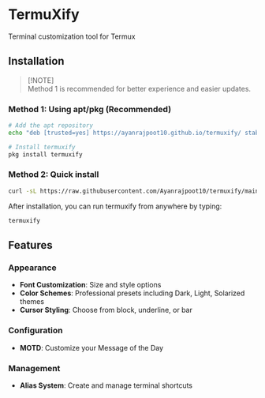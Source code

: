 # TermuXify

Terminal customization tool for Termux

## Installation

> [!NOTE]\
> Method 1 is recommended for better experience and easier updates.

### Method 1: Using apt/pkg (Recommended)
```bash
# Add the apt repository
echo "deb [trusted=yes] https://ayanrajpoot10.github.io/termuxify/ stable main" >> $PREFIX/etc/apt/sources.list

# Install termuxify
pkg install termuxify
```

### Method 2: Quick install
```bash
curl -sL https://raw.githubusercontent.com/Ayanrajpoot10/termuxify/main/install.sh | bash
```

After installation, you can run termuxify from anywhere by typing:
```bash
termuxify
```

## Features

### Appearance
- **Font Customization**: Size and style options
- **Color Schemes**: Professional presets including Dark, Light, Solarized themes
- **Cursor Styling**: Choose from block, underline, or bar

### Configuration
- **MOTD**: Customize your Message of the Day

### Management
- **Alias System**: Create and manage terminal shortcuts
